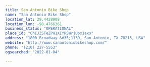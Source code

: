 ```yaml
---
title: San Antonio Bike Shop
name: "San Antonio Bike Shop"
location_lat: 29.4428908
location_lon: -98.4766361
business_status: "OPERATIONAL"
place_id: "ChIJZSTeZPH1XIYRSWrjUpx1axs"
address: "1800 Broadway &#35;1139, San Antonio, TX 78215, USA"
website: "http://www.sanantoniobikeshop.com/"
phone: "(210) 227-5553"
ogsearched: "2022-01-04"

---
```

